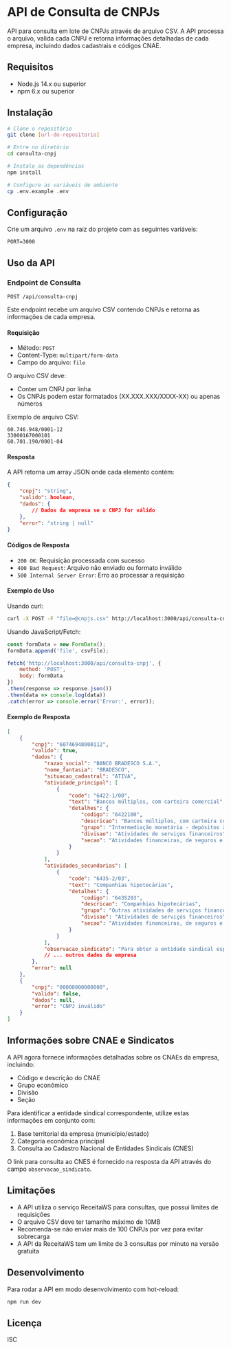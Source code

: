 # API de Consulta de CNPJs

API para consulta em lote de CNPJs através de arquivo CSV. A API processa o arquivo, valida cada CNPJ e retorna informações detalhadas de cada empresa, incluindo dados cadastrais e códigos CNAE.

## Requisitos

- Node.js 14.x ou superior
- npm 6.x ou superior

## Instalação

```bash
# Clone o repositório
git clone [url-do-repositorio]

# Entre no diretório
cd consulta-cnpj

# Instale as dependências
npm install

# Configure as variáveis de ambiente
cp .env.example .env
```

## Configuração

Crie um arquivo `.env` na raiz do projeto com as seguintes variáveis:

```env
PORT=3000
```

## Uso da API

### Endpoint de Consulta

`POST /api/consulta-cnpj`

Este endpoint recebe um arquivo CSV contendo CNPJs e retorna as informações de cada empresa.

#### Requisição

- Método: `POST`
- Content-Type: `multipart/form-data`
- Campo do arquivo: `file`

O arquivo CSV deve:
- Conter um CNPJ por linha
- Os CNPJs podem estar formatados (XX.XXX.XXX/XXXX-XX) ou apenas números

Exemplo de arquivo CSV:
```csv
60.746.948/0001-12
33000167000101
60.701.190/0001-04
```

#### Resposta

A API retorna um array JSON onde cada elemento contém:

```json
{
    "cnpj": "string",
    "valido": boolean,
    "dados": {
        // Dados da empresa se o CNPJ for válido
    },
    "error": "string | null"
}
```

#### Códigos de Resposta

- `200 OK`: Requisição processada com sucesso
- `400 Bad Request`: Arquivo não enviado ou formato inválido
- `500 Internal Server Error`: Erro ao processar a requisição

#### Exemplo de Uso

Usando curl:
```bash
curl -X POST -F "file=@cnpjs.csv" http://localhost:3000/api/consulta-cnpj
```

Usando JavaScript/Fetch:
```javascript
const formData = new FormData();
formData.append('file', csvFile);

fetch('http://localhost:3000/api/consulta-cnpj', {
    method: 'POST',
    body: formData
})
.then(response => response.json())
.then(data => console.log(data))
.catch(error => console.error('Error:', error));
```

#### Exemplo de Resposta

```json
[
    {
        "cnpj": "60746948000112",
        "valido": true,
        "dados": {
            "razao_social": "BANCO BRADESCO S.A.",
            "nome_fantasia": "BRADESCO",
            "situacao_cadastral": "ATIVA",
            "atividade_principal": [
                {
                    "code": "6422-1/00",
                    "text": "Bancos múltiplos, com carteira comercial",
                    "detalhes": {
                        "codigo": "6422100",
                        "descricao": "Bancos múltiplos, com carteira comercial",
                        "grupo": "Intermediação monetária - depósitos à vista",
                        "divisao": "Atividades de serviços financeiros",
                        "secao": "Atividades financeiras, de seguros e serviços relacionados"
                    }
                }
            ],
            "atividades_secundarias": [
                {
                    "code": "6435-2/03",
                    "text": "Companhias hipotecárias",
                    "detalhes": {
                        "codigo": "6435203",
                        "descricao": "Companhias hipotecárias",
                        "grupo": "Outras atividades de serviços financeiros",
                        "divisao": "Atividades de serviços financeiros",
                        "secao": "Atividades financeiras, de seguros e serviços relacionados"
                    }
                }
            ],
            "observacao_sindicato": "Para obter a entidade sindical específica, consulte o Cadastro Nacional de Entidades Sindicais (CNES) em https://www3.mte.gov.br/cnes/ utilizando as informações do CNAE e localização da empresa",
            // ... outros dados da empresa
        },
        "error": null
    },
    {
        "cnpj": "00000000000000",
        "valido": false,
        "dados": null,
        "error": "CNPJ inválido"
    }
]
```

## Informações sobre CNAE e Sindicatos

A API agora fornece informações detalhadas sobre os CNAEs da empresa, incluindo:

- Código e descrição do CNAE
- Grupo econômico
- Divisão
- Seção

Para identificar a entidade sindical correspondente, utilize estas informações em conjunto com:

1. Base territorial da empresa (município/estado)
2. Categoria econômica principal
3. Consulta ao Cadastro Nacional de Entidades Sindicais (CNES)

O link para consulta ao CNES é fornecido na resposta da API através do campo `observacao_sindicato`.

## Limitações

- A API utiliza o serviço ReceitaWS para consultas, que possui limites de requisições
- O arquivo CSV deve ter tamanho máximo de 10MB
- Recomenda-se não enviar mais de 100 CNPJs por vez para evitar sobrecarga
- A API da ReceitaWS tem um limite de 3 consultas por minuto na versão gratuita

## Desenvolvimento

Para rodar a API em modo desenvolvimento com hot-reload:

```bash
npm run dev
```

## Licença

ISC
